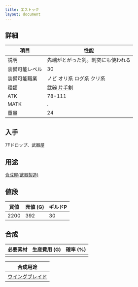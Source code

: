 ```yaml
---
title: エストック
layout: document
---
```

## 詳細


|項目|性能|
|---|---|
|説明|先端がとがった剣。刺突にも使われる|
|装備可能レベル|30|
|装備可能職業|ノビ オリ系 ログ系 クリ系|
|種類|[武器 片手剣](武器(片手剣))|
|ATK|78-111|
|MATK|.|
|重量|24|

## 入手

7Fドロップ、武器屋

## 用途

[合成屋(武器製造)](合成屋(武器製造))

## 値段


|買値|売値 (G)|ギルドP|
|---|---|---|
|2200|392|30|
	

## 合成


|必要素材|生産費用 (G)|確率 (%)|
|---|---|---|
||||


|合成用途|
|---|
|[ウイングブレイド](ウイングブレイド)|